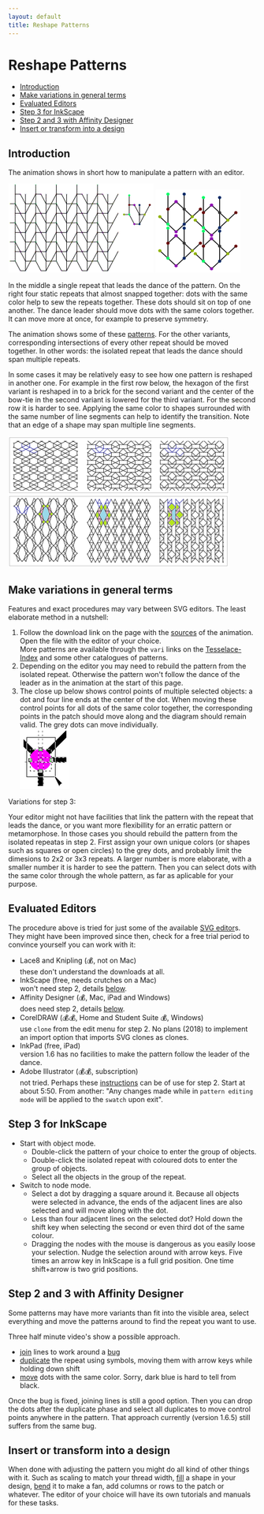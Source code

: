 ```yaml
---
layout: default
title: Reshape Patterns
---
```


Reshape Patterns
================

  * [Introduction](#introduction)
  * [Make variations in general terms](#make-variations-in-general-terms)
  * [Evaluated Editors](#evaluated-editors)
  * [Step 3 for InkScape](#step-3-for-inkscape)
  * [Step 2 and 3 with Affinity Designer](#step-2-and-3-with-affinity-designer)
  * [Insert or transform into a design](#insert-or-transform-into-a-design)


Introduction
------------

The animation shows in short how to manipulate a pattern with an editor.

![](animation/cropped.gif) ![](animation/almost-snapped.png)

In the middle a single repeat that leads the dance of the pattern. On the right four static repeats that almost snapped together: dots with the same color help to sew the repeats together. These dots should sit on top of one another. The dance leader should move dots with the same colors together. It can move more at once, for example to preserve symmetry.

The animation shows some of these [patterns]. For the other variants, corresponding intersections of every other repeat should be moved together. In other words: the isolated repeat that leads the dance should span multiple repeats.

[patterns]: ../sheet.html?patch=B-C-,---5,C-B-,-5--;checker&patch=-4-7,5---,-C-B,3158;bricks&patch=5-O-E-,-E-5-O,5-O-E-;bricks&patch=158-,---5,C-B-;checker&patch=8-76,124-;checker&patch=5831,-4-7;checker&patch=68,-4;checker&patch=6868,-4-4,6868,-4-4;checker

In some cases it may be relatively easy to see how one pattern is reshaped in another one. For example in the first row below, the hexagon of the first variant is reshaped in to a brick for the second variant and the center of the bow-tie in the second variant is lowered for the third variant. For the second row it is harder to see. Applying the same color to shapes surrounded with the same number of line segments can help to identify the transition. Note that an edge of a shape may span multiple line segments.


![](images/reshape.png)


Make variations in general terms
--------------------------------

Features and exact procedures may vary between SVG editors. The least elaborate method in a nutshell:

1. Follow the download link on the page with the [sources][patterns] of the animation. Open the file with the editor of your choice.  
  More patterns are available through the `vari` links on the [Tesselace-Index](TesseLace-Index) and some other catalogues of patterns.
2. Depending on the editor you may need to rebuild the pattern from the isolated repeat. Otherwise the pattern won't follow the dance of the leader as in the animation at the start of this page.
3. The close up below shows control points of multiple selected objects: a dot and four line ends at the center of the dot. When moving these control points for all dots of the same color together, the corresponding points in the patch should move along and the diagram should remain valid. The grey dots can move individually.  
  ![](images/select-node-close-up.png)
  
Variations for step 3:

Your editor might not have facilities that link the pattern with the repeat that leads the dance,
or you want more flexibillity for an erratic pattern or metamorphose.
In those cases you should rebuild the pattern from the isolated repeatas in step 2.
First assign your own unique colors (or shapes such as squares or open circles) to the grey dots,
and probably limit the dimesions to 2x2 or 3x3 repeats.
A larger number is more elaborate, with a smaller number it is harder to see the pattern.
Then you can select dots with the same color through the whole pattern,
as far as aplicable for your purpose.


Evaluated Editors
-----------------

The procedure above is tried for just some of the available [SVG editor]s. They might have been improved since then, check for a free trial period to convince yourself you can work with it:
* Lace8 and Knipling (💰, not on Mac)  
  these don't understand the downloads at all.
* InkScape (free, needs crutches on a Mac)  
  won't need step 2, details [below](#step-3-for-inkscape).
* Affinity Designer (💰, Mac, iPad and Windows)   
  does need step 2, details [below](#step-2-and-3-with-affinity-designer).
* CorelDRAW (💰💰, Home and Student Suite 💰, Windows)    
  use `clone` from the edit menu for step 2. No plans (2018) to implement an import option that imports SVG clones as clones.
* InkPad (free, iPad)  
  version 1.6 has no facilities to make the pattern follow the leader of the dance.
* Adobe Illustrator  (💰💰, subscription)  
  not tried. Perhaps these [instructions] can be of use for step 2. Start at about 5:50. From another: "Any changes made while in `pattern editing mode` will be applied to the `swatch` upon exit".

[graphicheck]: https://graphicheck.com/blog/Affinity-Designer-Background-Patterns-Mock-up-Template
[instructions]: https://www.youtube.com/watch?v=aQM3RLWN0vQ


Step 3 for InkScape
-------------------

* Start with object mode.
  * Double-click the pattern of your choice to enter the group of objects.
  * Double-click the isolated repeat with coloured dots to enter the group of objects.
  * Select all the objects in the group of the repeat.
* Switch to node mode.
  * Select a dot by dragging a square around it. Because all objects were selected in advance, the ends of the adjacent lines are also selected and will move along with the dot.
  * Less than four adjacent lines on the selected dot? Hold down the shift key when selecting the second or even third dot of the same colour.
  * Dragging the nodes with the mouse is dangerous as you easily loose your selection. Nudge the selection around with arrow keys. Five times an arrow key in InkScape is a full grid position. One time shift+arrow is two grid positions.


Step 2 and 3 with Affinity Designer
-----------------------------------

Some patterns may have more variants than fit into the visible area,
select everything and move the patterns around to find the repeat you want to use.

Three half minute video's show a possible approach.
* [join](images/join-lines.mp4) lines to work around a [bug](https://forum.affinity.serif.com/index.php?/topic/69189-not-all-nodes-in-an-area-are-selected/)
* [duplicate](images/dup-symbols.mp4) the repeat using symbols, moving them with arrow keys while holding down shift
* [move](images/move-dots.mp4) dots with the same color. Sorry, dark blue is hard to tell from black.

Once the bug is fixed, joining lines is still a good option.
Then you can drop the dots after the duplicate phase and select all duplicates to move control points anywhere in the pattern.
That approach currently (version 1.6.5) still suffers from the same bug.

Insert or transform into a design
---------------------------------

When done with adjusting the pattern you might do all kind of other things with it. Such as scaling to match your thread width, [fill] a shape in your design, [bend] it to make a fan, add columns or rows to the patch or whatever. The editor of your choice will have its own tutorials and manuals for these tasks. 

[SVG editor]: https://en.wikipedia.org/wiki/Comparison_of_vector_graphics_editors#File_format_support

[fill]: https://tesselace.com/2017/11/08/filling-a-shape-with-a-lace-ground/

[bend]: http://tavmjong.free.fr/INKSCAPE/MANUAL/html/Paths-LivePathEffects-BendTool.html
